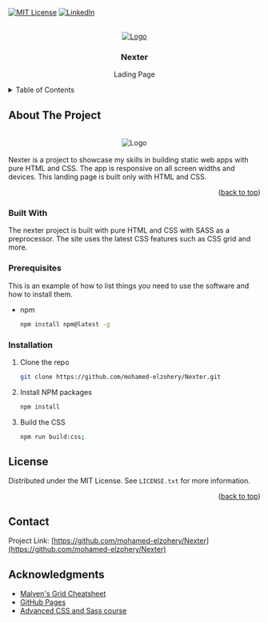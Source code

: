 [![MIT License][license-shield]][license-url]
[![LinkedIn][linkedin-shield]][linkedin-url]

<!-- PROJECT LOGO -->
<br />
<div align="center">
  <a href="https://mohamed-elzohery.github.io/Nexter/" target="_blank">
    <img src="https://mohamed-elzohery.github.io/Nexter/img/logo.png" alt="Logo">
  </a>

  <h3 align="center">Nexter</h3>

  <p align="center">
    Lading Page
    <br />
  </p>
</div>

<!-- TABLE OF CONTENTS -->
<details>
  <summary>Table of Contents</summary>
  <ol>
    <li>
      <a href="#about-the-project">About The Project</a>
      <ul>
        <li><a href="#built-with">Built With</a></li>
      </ul>
    </li>
    <li><a href="#contact">Contact</a></li>
    <li><a href="#acknowledgments">Acknowledgments</a></li>
  </ol>
</details>

<!-- ABOUT THE PROJECT -->

## About The Project

<div align="center">
</br>
    <img src="https://i.ibb.co/Jxv3yq0/Screenshot-from-2024-03-22-12-36-36.png" alt="Logo">
</br>
</div>
</br>
Nexter is a project to showcase my skills in building static web apps with pure HTML and CSS.
The app is responsive on all screen widths and devices. This landing page is built only with HTML
and CSS.

<p align="right">(<a href="#readme-top">back to top</a>)</p>

### Built With

The nexter project is built with pure HTML and CSS with SASS as a preprocessor. The site uses
the latest CSS features such as CSS grid and more.


<!-- GETTING STARTED -->

### Prerequisites

This is an example of how to list things you need to use the software and how to install them.

- npm
  ```sh
  npm install npm@latest -g
  ```

### Installation

1. Clone the repo
   ```sh
   git clone https://github.com/mohamed-elzohery/Nexter.git
   ```
2. Install NPM packages
   ```sh
   npm install
   ```
3. Build the CSS
   ```sh
   npm run build:css;
   ```

<!-- LICENSE -->

## License

Distributed under the MIT License. See `LICENSE.txt` for more information.

<p align="right">(<a href="#readme-top">back to top</a>)</p>

<!-- CONTACT -->

## Contact

Project Link: [https://github.com/mohamed-elzohery/Nexter](https://github.com/mohamed-elzohery/Nexter)

<!-- ACKNOWLEDGMENTS -->

## Acknowledgments

- [Malven's Grid Cheatsheet](https://grid.malven.co/)
- [GitHub Pages](https://pages.github.com)
- [Advanced CSS and Sass course](https://www.udemy.com/course/advanced-css-and-sass/)

[Sass]: https://sass-lang.com/assets/img/logos/logo.svg
[Sass-url]: https://sass-lang.com/
[license-shield]: https://img.shields.io/github/license/othneildrew/Best-README-Template.svg?style=for-the-badge
[license-url]: https://github.com/mohamed-elzohery/Nexter/blob/main/LICENSE.txt
[linkedin-shield]: https://img.shields.io/badge/-LinkedIn-black.svg?style=for-the-badge&logo=linkedin&colorB=555
[linkedin-url]: https://www.linkedin.com/in/mohamed-elzohery/
